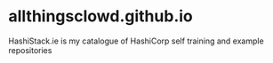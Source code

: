 # allthingsclowd.github.io
HashiStack.ie is my catalogue of HashiCorp self training and example repositories

